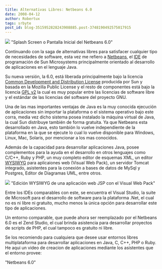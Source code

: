 ```yaml
---
title: Alternativas Libres: Netbeans 6.0
date: 2008-04-12
author: Robertux
tags: srbyte
post_id: blog-3515952828243908885.post-3748190492575017915
---
```


[![](http://bp1.blogger.com/_jH77WNrMVRA/SAEvRfKZm6I/AAAAAAAAA1M/hkz74Zr66r8/s320/netbeans6.JPG)](http://bp1.blogger.com/_jH77WNrMVRA/SAEvRfKZm6I/AAAAAAAAA1M/hkz74Zr66r8/s1600-h/netbeans6.JPG)
"Splash Screen o Pantalla
Inicial del Netbeans 6.0"

Continuando con la saga de alternativas libres para satisfacer cualquier tipo de necesidades de software, esta vez me refiero a [Netbeans](http://www.netbeans.org/), el [IDE](http://es.wikipedia.org/wiki/Entorno_de_desarrollo_integrado) de programación de Sun Microsystems principalmente orientado al desarrollo de aplicaciones en el lenguaje Java.

Su nueva versión, la 6.0, está liberada principalmente bajo la licencia [Common Development and Distribution License](http://es.wikipedia.org/wiki/Common_Development_and_Distribution_License) producida por Sun y basada en la Mozilla Public License y el resto de componentes está bajo la licencia [GPL v2](http://es.wikipedia.org/wiki/GPL) la cual es muy popular entre las licencias de software libre y el estándar de las licencias del software del proyecto GNU.

Una de las mas importantes ventajas de Java es la muy conocida ejecución de aplicaciones sin importar la plataforma o el sistema operativo bajo este corra, media vez dicho sistema posea instalado la máquina virtual de Java, la cual Sun distribuye también de forma gratuita. Ya que Netbeans esta desarrollado en Java, esto tambión lo vuelve independiente de la plataforma en la que se ejecute lo cual lo vuelve disponible para Windows, Linux, Mac, Solaris, por mencionar a los mas conocidos.

Además de la capacidad para desarrollar aplicaciones Java, posee complementos para la ayuda en el desarrollo en otros lenguajes como C/C++, Ruby y PHP, un muy completo editor de esquemas XML, un editor [WYSIWYG](http://es.wikipedia.org/wiki/Wysiwyg) para aplicaiones web (Visual Web Pack), un servidor Tomcat integrado, asistentes para la conexión a bases de datos de MySql y Postgres, Editor de Diagramas UML, entre otros.

[![](http://bp1.blogger.com/_jH77WNrMVRA/SAE1RfKZm7I/AAAAAAAAA1U/bI7s_dCYJLU/s320/visualDesigner.png)](http://bp1.blogger.com/_jH77WNrMVRA/SAE1RfKZm7I/AAAAAAAAA1U/bI7s_dCYJLU/s1600-h/visualDesigner.png)
"Edición WYSIWYG de una
aplicación web JSP con el Visual Web Pack"

Entre los IDEs comparables con este, se encuentra el Visual Studio, la suite de Microsoft para el desarrollo de software para la plataforma .Net, el cual no es ni libre ni gratuito, mucho menos la única opción para desarrollar este tipo de aplicaciones.

Un entorno comparable, que puede ahora ser reemplazado por el Netbeans 6.0 es el Zend Studio, el cual brinda asistencia para desarrollar proyectos de scripts de PHP, el cual tampoco es gratuito ni libre.

Se los recomiendo para cualquiera que desee usar entornos libres multiplataforma para desarrollar aplicaciones en Java, C, C++, PHP o Ruby. He aqui un video de creacion de aplicaciones mediante los asistentes que el entorno provee:

"Netbeans
6.0"